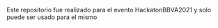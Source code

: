 Este repositorio fue realizado para el evento HackatonBBVA2021 y solo puede ser usado para el mismo
